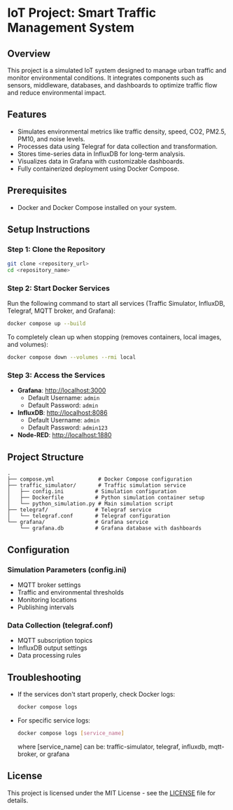 # IoT Project: Smart Traffic Management System

## Overview
This project is a simulated IoT system designed to manage urban traffic and monitor environmental conditions. It integrates components such as sensors, middleware, databases, and dashboards to optimize traffic flow and reduce environmental impact.

## Features
- Simulates environmental metrics like traffic density, speed, CO2, PM2.5, PM10, and noise levels.
- Processes data using Telegraf for data collection and transformation.
- Stores time-series data in InfluxDB for long-term analysis.
- Visualizes data in Grafana with customizable dashboards.
- Fully containerized deployment using Docker Compose.

## Prerequisites
- Docker and Docker Compose installed on your system.

## Setup Instructions

### Step 1: Clone the Repository
```bash
git clone <repository_url>
cd <repository_name>
```

### Step 2: Start Docker Services
Run the following command to start all services (Traffic Simulator, InfluxDB, Telegraf, MQTT broker, and Grafana):
```bash
docker compose up --build
```

To completely clean up when stopping (removes containers, local images, and volumes):
```bash
docker compose down --volumes --rmi local
```

### Step 3: Access the Services
- **Grafana**: [http://localhost:3000](http://localhost:3000)
  - Default Username: `admin`
  - Default Password: `admin`
- **InfluxDB**: [http://localhost:8086](http://localhost:8086)
  - Default Username: `admin`
  - Default Password: `admin123`
- **Node-RED**: [http://localhost:1880](http://localhost:1880)

## Project Structure
```
.
├── compose.yml              # Docker Compose configuration
├── traffic_simulator/       # Traffic simulation service
│   ├── config.ini          # Simulation configuration
│   ├── Dockerfile          # Python simulation container setup
│   └── python_simulation.py # Main simulation script
├── telegraf/               # Telegraf service
│   └── telegraf.conf       # Telegraf configuration
└── grafana/                # Grafana service
    └── grafana.db          # Grafana database with dashboards
```

## Configuration
### Simulation Parameters (config.ini)
- MQTT broker settings
- Traffic and environmental thresholds
- Monitoring locations
- Publishing intervals

### Data Collection (telegraf.conf)
- MQTT subscription topics
- InfluxDB output settings
- Data processing rules

## Troubleshooting
- If the services don't start properly, check Docker logs:
  ```bash
  docker compose logs
  ```
- For specific service logs:
  ```bash
  docker compose logs [service_name]
  ```
  where [service_name] can be: traffic-simulator, telegraf, influxdb, mqtt-broker, or grafana

## License
This project is licensed under the MIT License - see the [LICENSE](LICENSE) file for details.
